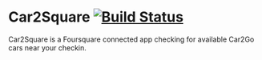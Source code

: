 Car2Square [![Build Status](https://travis-ci.org/thuringia/Car2Square.png?branch=master)](https://travis-ci.org/thuringia/Car2Square)
==========

Car2Square is a Foursquare connected app checking for available Car2Go cars near your checkin.